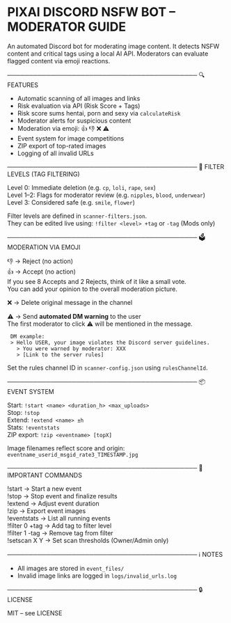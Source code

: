 # PIXAI DISCORD NSFW BOT – MODERATOR GUIDE

An automated Discord bot for moderating image content. It detects NSFW content and critical tags using a local AI API. Moderators can evaluate flagged content via emoji reactions.

────────────────────────────────────────────
🔍 FEATURES

- Automatic scanning of all images and links
- Risk evaluation via API (Risk Score + Tags)
- Risk score sums hentai, porn and sexy via `calculateRisk`
- Moderator alerts for suspicious content
- Moderation via emoji: 👍 👎 ❌ ⚠️
- Event system for image competitions
- ZIP export of top-rated images
- Logging of all invalid URLs

────────────────────────────────────────────
🚨 FILTER LEVELS (TAG FILTERING)

Level 0: Immediate deletion (e.g. `cp`, `loli`, `rape`, `sex`)  
Level 1–2: Flags for moderator review (e.g. `nipples`, `blood`, `underwear`)  
Level 3: Considered safe (e.g. `smile`, `flower`)

Filter levels are defined in `scanner-filters.json`.  
They can be edited live using: `!filter <level> +tag` or `-tag` (Mods only)

────────────────────────────────────────────
🗳️ MODERATION VIA EMOJI

👎  → Reject (no action)  
👍  → Accept (no action)  
     If you see 8 Accepts and 2 Rejects, think of it like a small vote.  
     You can add your opinion to the overall moderation picture.

❌  → Delete original message in the channel  

⚠️  → Send **automated DM warning** to the user  
     The first moderator to click ⚠️ will be mentioned in the message.

     DM example:
     > Hello USER, your image violates the Discord server guidelines.  
       > You were warned by moderator: XXX
       > [Link to the server rules]

Set the rules channel ID in `scanner-config.json` using `rulesChannelId`.

────────────────────────────────────────────
📦 EVENT SYSTEM

Start: `!start <name> <duration_h> <max_uploads>`  
Stop: `!stop`  
Extend: `!extend <name> ±h`  
Stats: `!eventstats`  
ZIP export: `!zip <eventname> [topX]`  

Image filenames reflect score and origin:  
`eventname_userid_msgid_rate3_TIMESTAMP.jpg`

────────────────────────────────────────────
📌 IMPORTANT COMMANDS

!start            → Start a new event  
!stop             → Stop event and finalize results  
!extend           → Adjust event duration  
!zip              → Export event images  
!eventstats       → List all running events  
!filter 0 +tag    → Add tag to filter level  
!filter 1 -tag    → Remove tag from filter  
!setscan X Y      → Set scan thresholds (Owner/Admin only)

────────────────────────────────────────────
ℹ️ NOTES

- All images are stored in `event_files/`
- Invalid image links are logged in `logs/invalid_urls.log`

────────────────────────────────────────────
🔒 LICENSE

MIT – see LICENSE
